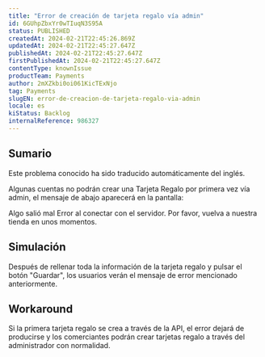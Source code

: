 ```yaml
---
title: "Error de creación de tarjeta regalo vía admin"
id: 6GUhpZbxYr0wTIuqN3S95A
status: PUBLISHED
createdAt: 2024-02-21T22:45:26.869Z
updatedAt: 2024-02-21T22:45:27.647Z
publishedAt: 2024-02-21T22:45:27.647Z
firstPublishedAt: 2024-02-21T22:45:27.647Z
contentType: knownIssue
productTeam: Payments
author: 2mXZkbi0oi061KicTExNjo
tag: Payments
slugEN: error-de-creacion-de-tarjeta-regalo-via-admin
locale: es
kiStatus: Backlog
internalReference: 986327
---
```


## Sumario

<div class="alert alert-info">
  <p>Este problema conocido ha sido traducido automáticamente del inglés.</p>
</div>


Algunas cuentas no podrán crear una Tarjeta Regalo por primera vez vía admin, el mensaje de abajo aparecerá en la pantalla:

Algo salió mal
Error al conectar con el servidor.
Por favor, vuelva a nuestra tienda en unos momentos.


##

## Simulación


Después de rellenar toda la información de la tarjeta regalo y pulsar el botón "Guardar", los usuarios verán el mensaje de error mencionado anteriormente.



## Workaround


Si la primera tarjeta regalo se crea a través de la API, el error dejará de producirse y los comerciantes podrán crear tarjetas regalo a través del administrador con normalidad.





